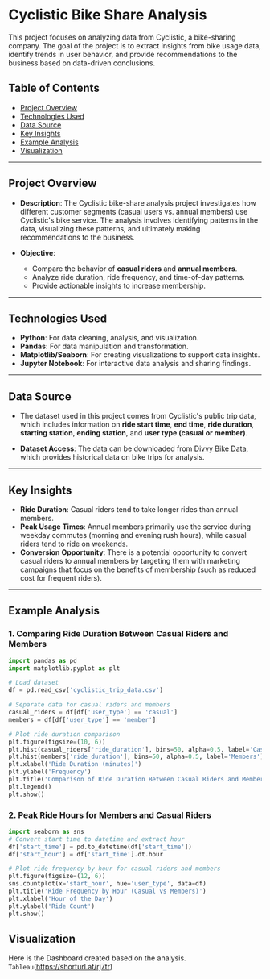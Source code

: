 # Cyclistic Bike Share Analysis

This project focuses on analyzing data from Cyclistic, a bike-sharing company. The goal of the project is to extract insights from bike usage data, identify trends in user behavior, and provide recommendations to the business based on data-driven conclusions.

## Table of Contents

- [Project Overview](#project-overview)
- [Technologies Used](#technologies-used)
- [Data Source](#data-source)
- [Key Insights](#key-insights)
- [Example Analysis](#example-analysis)
- [Visualization](#Visualization)

---

## Project Overview

- **Description**: The Cyclistic bike-share analysis project investigates how different customer segments (casual users vs. annual members) use Cyclistic's bike service. The analysis involves identifying patterns in the data, visualizing these patterns, and ultimately making recommendations to the business.
  
- **Objective**: 
  - Compare the behavior of **casual riders** and **annual members**.
  - Analyze ride duration, ride frequency, and time-of-day patterns.
  - Provide actionable insights to increase membership.

---

## Technologies Used

- **Python**: For data cleaning, analysis, and visualization.
- **Pandas**: For data manipulation and transformation.
- **Matplotlib/Seaborn**: For creating visualizations to support data insights.
- **Jupyter Notebook**: For interactive data analysis and sharing findings.

---

## Data Source

- The dataset used in this project comes from Cyclistic's public trip data, which includes information on **ride start time**, **end time**, **ride duration**, **starting station**, **ending station**, and **user type (casual or member)**.

- **Dataset Access**: The data can be downloaded from [Divvy Bike Data](https://divvy-tripdata.s3.amazonaws.com/index.html), which provides historical data on bike trips for analysis.

---

## Key Insights

- **Ride Duration**: Casual riders tend to take longer rides than annual members.
- **Peak Usage Times**: Annual members primarily use the service during weekday commutes (morning and evening rush hours), while casual riders tend to ride on weekends.
- **Conversion Opportunity**: There is a potential opportunity to convert casual riders to annual members by targeting them with marketing campaigns that focus on the benefits of membership (such as reduced cost for frequent riders).

---

## Example Analysis

### 1. Comparing Ride Duration Between Casual Riders and Members
```python
import pandas as pd
import matplotlib.pyplot as plt

# Load dataset
df = pd.read_csv('cyclistic_trip_data.csv')

# Separate data for casual riders and members
casual_riders = df[df['user_type'] == 'casual']
members = df[df['user_type'] == 'member']

# Plot ride duration comparison
plt.figure(figsize=(10, 6))
plt.hist(casual_riders['ride_duration'], bins=50, alpha=0.5, label='Casual Riders')
plt.hist(members['ride_duration'], bins=50, alpha=0.5, label='Members')
plt.xlabel('Ride Duration (minutes)')
plt.ylabel('Frequency')
plt.title('Comparison of Ride Duration Between Casual Riders and Members')
plt.legend()
plt.show()

```
### 2. Peak Ride Hours for Members and Casual Riders

```python
import seaborn as sns
# Convert start time to datetime and extract hour
df['start_time'] = pd.to_datetime(df['start_time'])
df['start_hour'] = df['start_time'].dt.hour

# Plot ride frequency by hour for casual riders and members
plt.figure(figsize=(12, 6))
sns.countplot(x='start_hour', hue='user_type', data=df)
plt.title('Ride Frequency by Hour (Casual vs Members)')
plt.xlabel('Hour of the Day')
plt.ylabel('Ride Count')
plt.show()
```
## Visualization
Here is the Dashboard created based on the analysis. `Tableau`(https://shorturl.at/rj7tr)


